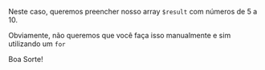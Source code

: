 Neste caso, queremos preencher nosso array `$result` com números de 5 a 10.

Obviamente, não queremos que você faça isso manualmente e sim utilizando um `for`

Boa Sorte!